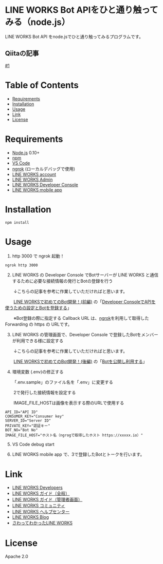 # LINE WORKS Bot APIをひと通り触ってみる（node.js）

LINE WORKS Bot API をnode.jsでひと通り触ってみるプログラムです。

## Qiitaの記事
 [#1](https://qiita.com/shotamaco/items/bd510729adc0497d7d0b)


# Table of Contents
  * [Requirements](#requirements)
  * [Installation](#installation)
  * [Usage](#usage)
  * [Link](#link)
  * [License](#license)
  
# Requirements
  * [Node.js](https://nodejs.org/) 0.10+
  * [npm](https://www.npmjs.com/)
  * [VS Code](https://code.visualstudio.com/)
  * [ngrok](https://ngrok.com/) (ローカルデバッグで使用)
  * [LINE WORKS account](https://line.worksmobile.com/jp/)
  * [LINE WORKS Admin](https://contact.worksmobile.com/v2/admin/member/management)
  * [LINE WORKS Developer Console](https://developers.worksmobile.com/jp/console/openapi/main)
  * [LINE WORKS mobile app](https://line.worksmobile.com/jp/download/)
  
# Installation
```
npm install
```

# Usage
1. http 3000 で ngrok 起動！
```
ngrok http 3000
```

 2. LINE WORKS の Developer Console でBotサーバーが LINE WORKS と通信するために必要な接続情報の発行とBotの登録を行う
 
　　↓こちらの記事を参考に作業していただければと思います。
 
　　[LINE WORKSで初めてのBot開発！(前編)](https://qiita.com/tokotan/items/f615f4a62219d655436f) の「[Developer ConsoleでAPIを使うための設定とBotを登録する](https://qiita.com/tokotan/items/f615f4a62219d655436f#developer-console%E3%81%A7api%E3%82%92%E4%BD%BF%E3%81%86%E3%81%9F%E3%82%81%E3%81%AE%E8%A8%AD%E5%AE%9A%E3%81%A8bot%E3%82%92%E7%99%BB%E9%8C%B2%E3%81%99%E3%82%8B)」
 
　　※Bot登録の際に指定する Callback URL は、[ngrok](https://ngrok.com/)を利用して取得した Forwarding の https の URLです。

3. LINE WORKS の管理画面で、Developer Console で登録したBotをメンバーが利用できる様に設定する

　　↓こちらの記事を参考に作業していただければと思います。
  
　　[LINE WORKSで初めてのBot開発！(後編)](https://qiita.com/tokotan/items/976d35ca56132e0bb5c1) の「[Botを公開し利用する](https://qiita.com/tokotan/items/976d35ca56132e0bb5c1#bot%E3%82%92%E5%85%AC%E9%96%8B%E3%81%97%E5%88%A9%E7%94%A8%E3%81%99%E3%82%8B)」

4. 環境変数 (.env)の修正する

   「.env.sample」のファイル名を「.env」に変更する
   
　　2で発行した接続情報を設定する
  
　　IMAGE_FILE_HOSTは画像を表示する際のURLで使用する
  
```
API_ID="API ID"
CONSUMER_KEY="Consumer key"
SERVER_ID="Server ID"
PRIVATE_KEY="認証キー"
BOT_NO="Bot No"
IMAGE_FILE_HOST="ホスト名（ngrogで取得したホスト https://xxxxx.io）"
```

5. VS Code debug start

6. LINE WORKS mobile app で、3で登録したBotとトークを行います。

# Link
  * [LINE WORKS Developers](https://developers.worksmobile.com/)
  * [LINE WORKS ガイド（全般）](https://guide.worksmobile.com/)
  * [LINE WORKS ガイド（管理者画面）](https://guide.worksmobile.com/admin/)
  * [LINE WORKS コミュニティ](https://community.worksmobile.com/)
  * [LINE WORKS ヘルプセンター](https://help.worksmobile.com/)
  * [LINE WORKS Blog](https://line.worksmobile.com/jp/blog/)
  * [さわってわかったLINE WORKS](https://ascii.jp/elem/000/001/955/1955720/)

# License
Apache 2.0
